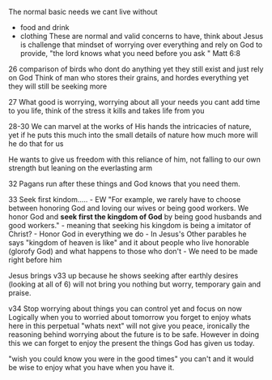 The normal basic needs we cant live without
- food and drink
- clothing
These are normal and valid concerns to have, think about Jesus is challenge that mindset of worrying over everything and rely on God to provide, "the lord knows what you need before you ask " Matt 6:8

26 comparison of birds who dont do anything yet they still exist and just rely on God
Think of man who stores their grains, and hordes everything yet they will still be seeking more

27 What good is worrying, worrying about all your needs you cant add time to you life, think of the stress it kills and takes life from you

28-30 We can marvel at the works of His hands the intricacies of nature, yet if he puts this much into the small details of nature how much more will he do that for us 

He wants to give us freedom with this reliance of him, not falling to our own strength but leaning on the everlasting arm

32 Pagans run after these things and God knows that you need them. 

33 Seek first kindom.....
	- EW "For example, we rarely have to choose between honoring God and loving our wives or being good workers. We honor God and **seek first the kingdom of God** by being good husbands and good workers." 
	- meaning that seeking his kingdom is being a imitator of Christ?
	- Honor God in everything we do
	- In Jesus's Other parables he says "kingdom of heaven is like" and it about people who live honorable (glorofy God) and what happens to those who don't
	- We need to be made right before him 

Jesus brings v33 up because he shows seeking after earthly desires (looking at all of 6) will not bring you nothing but worry, temporary gain and praise. 

v34 Stop worrying about things you can control yet and focus on now
Logically when you to worried about tomorrow you forget to enjoy whats here 
in this perpetual "whats next" will not give you peace, ironically the reasoning behind worrying about the future is to be safe. However in doing this we can forget to enjoy the present the things God has given us today. 

"wish you could know you were in the good times"
you can't and it would be wise to enjoy what you have when you have it.
